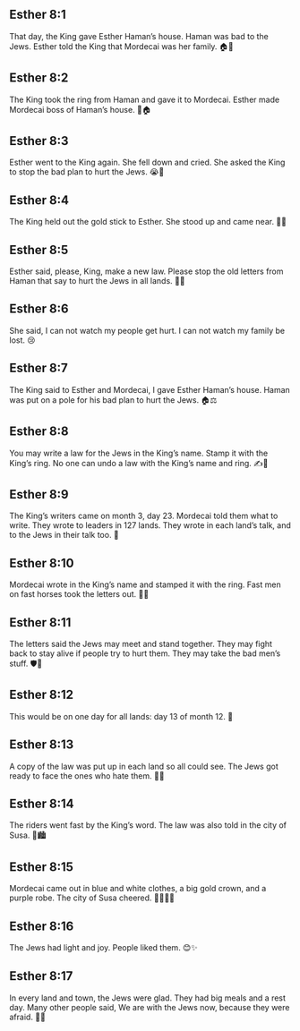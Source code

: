## Esther 8:1
That day, the King gave Esther Haman’s house. Haman was bad to the Jews. Esther told the King that Mordecai was her family. 🏠👑
## Esther 8:2
The King took the ring from Haman and gave it to Mordecai. Esther made Mordecai boss of Haman’s house. 💍🏠
## Esther 8:3
Esther went to the King again. She fell down and cried. She asked the King to stop the bad plan to hurt the Jews. 😭🙏
## Esther 8:4
The King held out the gold stick to Esther. She stood up and came near. 👑✨
## Esther 8:5
Esther said, please, King, make a new law. Please stop the old letters from Haman that say to hurt the Jews in all lands. 📝🚫
## Esther 8:6
She said, I can not watch my people get hurt. I can not watch my family be lost. 😢
## Esther 8:7
The King said to Esther and Mordecai, I gave Esther Haman’s house. Haman was put on a pole for his bad plan to hurt the Jews. 🏠⚖️
## Esther 8:8
You may write a law for the Jews in the King’s name. Stamp it with the King’s ring. No one can undo a law with the King’s name and ring. ✍️💍
## Esther 8:9
The King’s writers came on month 3, day 23. Mordecai told them what to write. They wrote to leaders in 127 lands. They wrote in each land’s talk, and to the Jews in their talk too. 📜
## Esther 8:10
Mordecai wrote in the King’s name and stamped it with the ring. Fast men on fast horses took the letters out. 💨🐎
## Esther 8:11
The letters said the Jews may meet and stand together. They may fight back to stay alive if people try to hurt them. They may take the bad men’s stuff. 🛡️🤝
## Esther 8:12
This would be on one day for all lands: day 13 of month 12. 📅
## Esther 8:13
A copy of the law was put up in each land so all could see. The Jews got ready to face the ones who hate them. 📜👀
## Esther 8:14
The riders went fast by the King’s word. The law was also told in the city of Susa. 🐎🏙️
## Esther 8:15
Mordecai came out in blue and white clothes, a big gold crown, and a purple robe. The city of Susa cheered. 💙🤍👑💜
## Esther 8:16
The Jews had light and joy. People liked them. 😊✨
## Esther 8:17
In every land and town, the Jews were glad. They had big meals and a rest day. Many other people said, We are with the Jews now, because they were afraid. 🎉🍞
